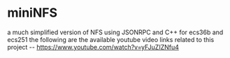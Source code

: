 # miniNFS
a much simplified version of NFS using JSONRPC and C++ for ecs36b and ecs251
the following are the available youtube video links related to this project --
https://www.youtube.com/watch?v=yFJuZIZNfu4 
